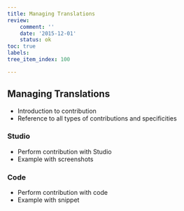 ```yaml
---
title: Managing Translations
review:
    comment: ''
    date: '2015-12-01'
    status: ok
toc: true
labels:
tree_item_index: 100

---
```

## Managing Translations

- Introduction to contribution
- Reference to all types of contributions and specificities

### Studio

- Perform contribution with Studio
- Example with screenshots

### Code

- Perform contribution with code
- Example with snippet
